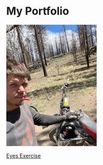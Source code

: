 # My Portfolio
<img src='./IMG_1257.jpg'>

<a href='https://github.com/DalenChilders/Eyes'/> Eyes Exercise </a>
